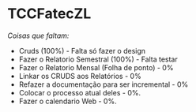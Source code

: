 # TCCFatecZL

*Coisas que faltam:*

  - Cruds (100%) - Falta só fazer o design
  - Fazer o Relatorio Semestral (100%) - Falta testar
  - Fazer o Relatorio Mensal (Folha de ponto) - 0%
  - Linkar os CRUDS aos Relatórios - 0%
  - Refazer a documentação para ser incremental - 0%
  - Colocar o processo atual deles - 0%.
  - Fazer o calendario Web - 0%.
  
